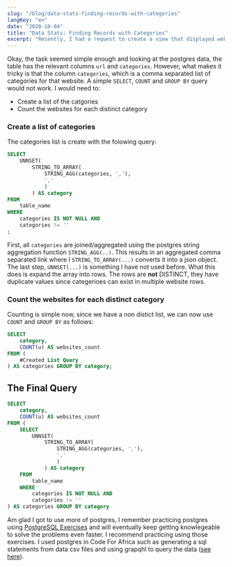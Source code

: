 ```yaml
---
slug: "/blog/data-stats-finding-records-with-categories"
langKey: "en"
date: "2020-10-04"
title: "Data Stats: Finding Records with Categories"
excerpt: "Recently, I had a request to create a view that displayed website categories and how many websites fall under that category."
---
```


Okay, the task seemed simple enough and looking at the postgres data, the table has the relevant columns `url` and `categories`. However, what makes it tricky is that the column `categories`, which is a comma separated list of categories for that website. A simple `SELECT`, `COUNT` and `GROUP BY` query would not work. I would need to:
- Create a list of the catgories
- Count the websites for each distinct category

### Create a list of categories

The categories list is create with the folowing query:

```sql
SELECT
    UNNSET(
        STRING_TO_ARRAY(
            STRING_AGG(categories, ','),
            ','
            )
        ) AS category
FROM
    table_name
WHERE
    categories IS NOT NULL AND
    categories != ''
;
```

First, all `categories` are joined/aggregated using the postgres string aggregation function `STRING_AGG(..)`. This results in an aggregated comma separated link where I `STRING_TO_ARRAY(...)` converts it into a json object. The last step, `UNNSET(...)` is something I have not used before. What this does is expand the array into rows. The rows are **not** DISTINCT, they have duplicate values since categerioes can exist in multiple website rows.

### Count the websites for each distinct category

Counting is simple now, since we have a non distict list, we can now use `COUNT` and `GROUP BY` as follows:

```sql
SELECT
    category,
    COUNT(u) AS websites_count
FROM (
    #Created List Query
) AS categories GROUP BY category;
```

## The Final Query

```sql
SELECT
    category,
    COUNT(u) AS websites_count
FROM (
    SELECT
        UNNSET(
            STRING_TO_ARRAY(
                STRING_AGG(categories, ','),
                ','
                )
            ) AS category
    FROM
        table_name
    WHERE
        categories IS NOT NULL AND
        categories != ''
) AS categories GROUP BY category
```

Am glad I got to use more of postgres, I remember practicing postgres using [PostgreSQL Exercises](https://pgexercises.com/) and will eventually keep getting knowlegeable to solve the problems even faster. I recommend practicing using those exercises. I used postgres in Code For Africa such as generating a sql statements from data csv files and using grapqhl to query the data ([see here](https://github.com/CodeForAfrica/HURUmap-Data)).

